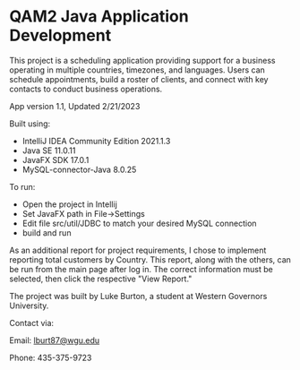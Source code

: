 # QAM2 Java Application Development

This project is a scheduling application providing support for a business operating in multiple countries, timezones, and languages.
Users can schedule appointments, build a roster of clients, and connect with key contacts to conduct business operations.

App version 1.1,
Updated 2/21/2023

Built using:
- IntelliJ IDEA Community Edition 2021.1.3
- Java SE 11.0.11
- JavaFX SDK 17.0.1
- MySQL-connector-Java 8.0.25

To run:
- Open the project in Intellij
- Set JavaFX path in  File->Settings
- Edit file src/util/JDBC to match your desired MySQL connection
- build and run

As an additional report for project requirements, I chose to implement reporting total customers by Country.
This report, along with the others, can be run from the main page after log in. The correct information must 
be selected, then click the respective "View Report."


The project was built by Luke Burton, a student at Western Governors University.

Contact via: 

Email: lburt87@wgu.edu

Phone: 435-375-9723